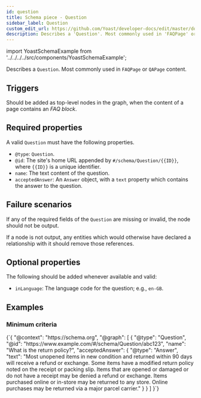 ```yaml
---
id: question
title: Schema piece - Question
sidebar_label: Question
custom_edit_url: https://github.com/Yoast/developer-docs/edit/master/docs/features/schema/pieces/question.md
description: Describes a 'Question'. Most commonly used in 'FAQPage' or 'QAPage' content.
---
```

import YoastSchemaExample from '../../../../src/components/YoastSchemaExample';

Describes a `Question`. Most commonly used in `FAQPage` or `QAPage` content.

## Triggers
Should be added as top-level nodes in the graph, when the content of a page contains an *FAQ block*.

## Required properties
A valid `Question` must have the following properties.

* `@type`: `Question`.
* `@id`: The site's home URL appended by `#/schema/Question/{{ID}}`, where `{{ID}}` is a unique identifier.
* `name`: The text content of the question.
* `acceptedAnswer`: An `Answer` object, with a `text` property which contains the answer to the question.

## Failure scenarios
If any of the required fields of the `Question` are missing or invalid, the node should not be output.

If a node is not output, any entities which would otherwise have declared a relationship with it should remove those references.

## Optional properties
The following should be added whenever available and valid:

* `inLanguage`: The language code for the question; e.g., `en-GB`.

## Examples

### Minimum criteria

<YoastSchemaExample>
{`{
      "@context": "https://schema.org",
      "@graph": [
          {
              "@type": "Question",
              "@id": "https://www.example.com/#/schema/Question/abc123",
              "name": "What is the return policy?",
              "acceptedAnswer": {
                  "@type": "Answer",
                  "text": "Most unopened items in new condition and returned within 90 days will receive a refund or exchange. Some items have a modified return policy noted on the receipt or packing slip. Items that are opened or damaged or do not have a receipt may be denied a refund or exchange. Items purchased online or in-store may be returned to any store. Online purchases may be returned via a major parcel carrier."
              }
          }
      ]
  }`}
</YoastSchemaExample>
